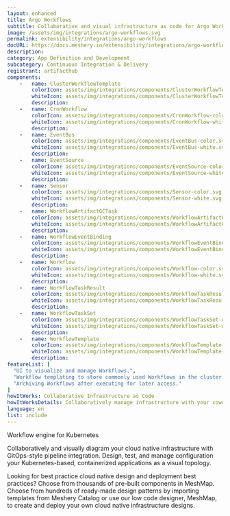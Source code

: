 ```yaml
---
layout: enhanced
title: Argo Workflows
subtitle: Collaborative and visual infrastructure as code for Argo Workflows
image: /assets/img/integrations/argo-workflows.svg
permalink: extensibility/integrations/argo-workflows
docURL: https://docs.meshery.io/extensibility/integrations/argo-workflows
description: 
category: App Definition and Development
subcategory: Continuous Integration & Delivery
registrant: artifacthub
components: 
	-	name: ClusterWorkflowTemplate
		colorIcon: assets/img/integrations/components/ClusterWorkflowTemplate-color.svg
		whiteIcon: assets/img/integrations/components/ClusterWorkflowTemplate-white.svg
		description: 
	-	name: CronWorkflow
		colorIcon: assets/img/integrations/components/CronWorkflow-color.svg
		whiteIcon: assets/img/integrations/components/CronWorkflow-white.svg
		description: 
	-	name: EventBus
		colorIcon: assets/img/integrations/components/EventBus-color.svg
		whiteIcon: assets/img/integrations/components/EventBus-white.svg
		description: 
	-	name: EventSource
		colorIcon: assets/img/integrations/components/EventSource-color.svg
		whiteIcon: assets/img/integrations/components/EventSource-white.svg
		description: 
	-	name: Sensor
		colorIcon: assets/img/integrations/components/Sensor-color.svg
		whiteIcon: assets/img/integrations/components/Sensor-white.svg
		description: 
	-	name: WorkflowArtifactGCTask
		colorIcon: assets/img/integrations/components/WorkflowArtifactGCTask-color.svg
		whiteIcon: assets/img/integrations/components/WorkflowArtifactGCTask-white.svg
		description: 
	-	name: WorkflowEventBinding
		colorIcon: assets/img/integrations/components/WorkflowEventBinding-color.svg
		whiteIcon: assets/img/integrations/components/WorkflowEventBinding-white.svg
		description: 
	-	name: Workflow
		colorIcon: assets/img/integrations/components/Workflow-color.svg
		whiteIcon: assets/img/integrations/components/Workflow-white.svg
		description: 
	-	name: WorkflowTaskResult
		colorIcon: assets/img/integrations/components/WorkflowTaskResult-color.svg
		whiteIcon: assets/img/integrations/components/WorkflowTaskResult-white.svg
		description: 
	-	name: WorkflowTaskSet
		colorIcon: assets/img/integrations/components/WorkflowTaskSet-color.svg
		whiteIcon: assets/img/integrations/components/WorkflowTaskSet-white.svg
		description: 
	-	name: WorkflowTemplate
		colorIcon: assets/img/integrations/components/WorkflowTemplate-color.svg
		whiteIcon: assets/img/integrations/components/WorkflowTemplate-white.svg
		description: 
featureList: [
  "UI to visualize and manage Workflows.",
  "Workflow templating to store commonly used Workflows in the cluster.",
  "Archiving Workflows after executing for later access."
]
howItWorks: Collaborative Infrastructure as Code
howItWorksDetails: Collaboratively manage infrastructure with your coworkers synchronously sharing the same designs.
language: en
list: include
---
```

<p>
Workflow engine for Kubernetes
</p>
<p>
    Collaboratively and visually diagram your cloud native infrastructure with GitOps-style pipeline integration. Design, test, and manage configuration your Kubernetes-based, containerized applications as a visual topology.
</p>
<p>
    Looking for best practice cloud native design and deployment best practices? Choose from thousands of pre-built components in MeshMap. Choose from hundreds of ready-made design patterns by importing templates from Meshery Catalog or use our low code designer, MeshMap, to create and deploy your own cloud native infrastructure designs.
</p>
